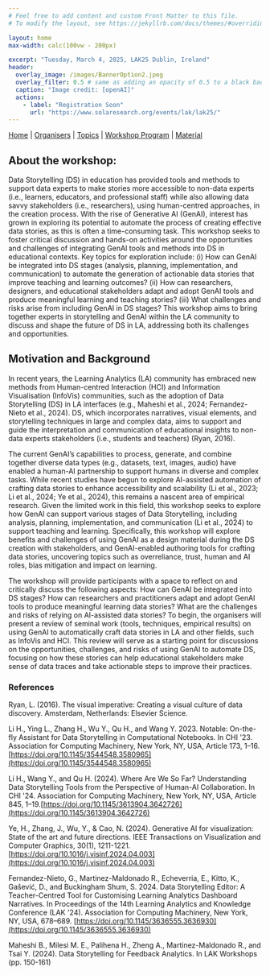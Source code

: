 ```yaml
---
# Feel free to add content and custom Front Matter to this file.
# To modify the layout, see https://jekyllrb.com/docs/themes/#overriding-theme-defaults

layout: home
max-width: calc(100vw - 200px)

excerpt: "Tuesday, March 4, 2025, LAK25 Dublin, Ireland"
header:
  overlay_image: /images/BannerOption2.jpeg
  overlay_filter: 0.5 # same as adding an opacity of 0.5 to a black background
  caption: "Image credit: [openAI]"
  actions:
    - label: "Registration Soon"
      url: "https://www.solaresearch.org/events/lak/lak25/"
---
```


[Home]({{site.baseurl}}/index) | [Organisers]({{site.baseurl}}/pages/about) | [Topics]({{site.baseurl}}/pages/topics) | [Workshop Program]({{site.baseurl}}/pages/program) | 
[Material]({{site.baseurl}}/pages/material)

## About the workshop:

Data Storytelling (DS) in education has provided tools and methods to support data experts to make stories more accessible to non-data experts (i.e., learners, educators, and professional staff) while also 
allowing data savvy stakeholders (i.e., researchers), using human-centred approaches, in the creation process.  With the rise of Generative AI (GenAI), interest has grown in exploring its potential to 
automate the process of creating effective data stories, as this is often a time-consuming task. This workshop seeks to foster critical discussion and hands-on activities around the opportunities and 
challenges of integrating GenAI tools and methods into DS in educational contexts. Key topics for exploration include: (i) How can GenAI be integrated into DS stages (analysis, planning, implementation, and 
communication) to automate the generation of actionable data stories that improve teaching and learning outcomes? (ii) How can researchers, designers, and educational stakeholders adapt and adopt GenAI tools 
and produce meaningful learning and teaching stories? (iii) What challenges and risks arise from including GenAI in DS stages? This workshop aims to bring together experts in storytelling and GenAI within the 
LA community to discuss and shape the future of DS in LA, addressing both its challenges and opportunities.

## Motivation and Background

In recent years, the Learning Analytics (LA) community has embraced new methods from Human-centred Interaction (HCI) and Information Visualisation (InfoVis) communities, such as the adoption of Data 
Storytelling (DS) in LA interfaces (e.g., Maheshi et al., 2024; Fernandez-Nieto et al., 2024). DS, which incorporates narratives, visual elements, and storytelling techniques in large and complex data, aims 
to support and guide the interpretation and communication of educational insights to non-data experts stakeholders (i.e., students and teachers) (Ryan, 2016). 

The current GenAI’s capabilities to process, generate, and combine together diverse data types (e.g., datasets, text, images, audio) have enabled a human-AI partnership to support humans in diverse and 
complex tasks. While recent studies have begun to explore AI-assisted automation of crafting data stories to enhance accessibility and scalability (Li et al., 2023; Li et al., 2024; Ye et al., 2024), this 
remains a nascent area of empirical research. Given the limited work in this field, this workshop seeks to explore how GenAI can support various stages of Data Storytelling, including analysis, planning, 
implementation, and communication (Li et al., 2024) to support teaching and learning. Specifically, this workshop will explore benefits and challenges of using GenAI as a design material during the DS 
creation with stakeholders, and GenAI-enabled authoring tools for crafting data stories, uncovering topics such as overreliance, trust, human and AI roles, bias mitigation and impact on learning.

The workshop will provide participants with a space to reflect on and critically discuss the following aspects: How can GenAI be integrated into DS stages? How can researchers and practitioners adapt and 
adopt GenAI tools to produce meaningful learning data stories? What are the challenges and risks of relying on AI-assisted data stories? To begin, the organisers will present a review of seminal work (tools, 
techniques, empirical results) on using GenAI to automatically craft data stories in LA and other fields, such as InfoVis and HCI. This review will serve as a starting point for discussions on the 
opportunities, challenges, and risks of using GenAI to automate DS, focusing on how these stories can help educational stakeholders make sense of data traces and take actionable steps to improve their 
practices.

### References

Ryan, L. (2016). The visual imperative: Creating a visual culture of data discovery. Amsterdam, Netherlands: Elsevier Science.

Li H., Ying L., Zhang H., Wu Y., Qu H., and Wang Y. 2023. Notable: On-the-fly Assistant for Data Storytelling in Computational Notebooks. In CHI '23. Association for Computing Machinery, New York, NY, USA, 
Article 173, 1–16.[https://doi.org/10.1145/3544548.3580965](https://doi.org/10.1145/3544548.3580965)

Li H., Wang Y., and Qu H. (2024). Where Are We So Far? Understanding Data Storytelling Tools from the Perspective of Human-AI Collaboration. In CHI '24. Association for Computing Machinery, New York, NY, USA, 
Article 845, 1–19.[https://doi.org/10.1145/3613904.3642726](https://doi.org/10.1145/3613904.3642726)

Ye, H., Zhang, J., Wu, Y., & Cao, N. (2024). Generative AI for visualization: State of the art and future directions. IEEE Transactions on Visualization and Computer Graphics, 30(1), 1211-1221. 
[https://doi.org/10.1016/j.visinf.2024.04.003](https://doi.org/10.1016/j.visinf.2024.04.003)


Fernandez-Nieto, G., Martinez-Maldonado R., Echeverria, E., Kitto, K., Gašević, D., and Buckingham Shum, S. 2024. Data Storytelling Editor: A Teacher-Centred Tool for Customising 
Learning Analytics Dashboard Narratives. In Proceedings of the 14th Learning Analytics and Knowledge Conference (LAK '24). Association for Computing Machinery, New York, NY, USA, 678–689. 
[https://doi.org/10.1145/3636555.3636930](https://doi.org/10.1145/3636555.3636930)

Maheshi B., Milesi M. E., Palihena H., Zheng A., Martinez-Maldonado R., and Tsai Y. (2024). Data Storytelling for Feedback Analytics. In LAK Workshops (pp. 150-161)

